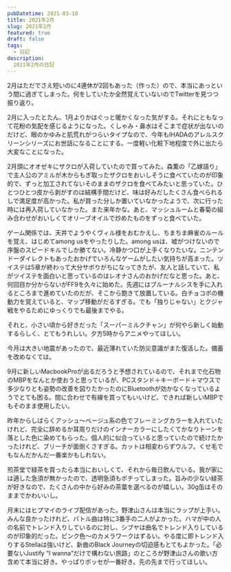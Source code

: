 ```yaml
---
pubDatetime: 2021-03-10
title: 2021年2月
slug: 2021年2月
featured: true
draft: false
tags:
  - 日記
description:
  2021年2月の日記
---
```


2月はただでさえ短いのに4連休が2回もあった（作った）ので、本当にあっという間に過ぎてしまった。何をしていたか全然覚えていないのでTwitterを見つつ振り返り。

2月に入ったとたん、1月よりかはぐっと暖かくなった気がする。それにともなって花粉の気配を感じるようになった。くしゃみ・鼻水はそこまで症状が出ないのだけど、眼のかゆみと肌荒れがつらいタイプなので、今年もIHADAのアレルスクリーンシリーズにお世話になることにする。一度軽い化粧下地程度で外に出たら大変なことになった。

2月頭にオオゼキにザクロが入荷していたので買ってみた。森薫の「乙嫁語り」で主人公のアミルが木からもぎ取ったザクロをおいしそうに食べていたのが印象的で、ずっと加工されてないそのままのザクロを食べてみたいと思っていた。ひとつひとつ皮から剥がすのは結構手間だけど、味は好みだしたくさん食べられるしで満足度が高かった。私が買った分しか置いていなかったようで、次に行った時には再入荷していなかった。また来年かな。あと、マッシュルームと春菊の組み合わせがおいしくてオリーブオイルで炒めたものをずっと食べていた。

ゲーム関係では、天井でようやくヴィル様をおむかえし、ちまちま麻雀のルールを覚え、はじめてamong usをやったりした。among usは、嘘がつけないので序盤のスピードキルでしか勝てない。冷静かつ口が上手くなりたいな。ニンテンドーダイレクトもあったおかげでいろんなゲームがしたい気持ちが高まった。ツイステは5章が終わって大分サボりがちになってきたが、友人と話していて、私がツイステを面白いと思っているのはレオナさんのおかげだなと思った。あと、何回目か分からないがFF9を久々に始めた。先週にはブルーナルシスを手に入れるところまで進めていたのだが、そこから飽きて放置している。白チョコボの機動力を覚えていると、マップ移動がだるすぎる。でも「独りじゃない」とクジャ戦をやるためにゆっくりでも最後までやる。

それと、小さい頃から好きだった「スーパーミルクチャン」が何やら新しく始動するらしく、とてもうれしい。夕方5時からアニメやってほしい。

今月は大きい地震があったので、最近薄れていた防災意識がまた復活した。備蓄を改めなくては。

9月に新しいMacbookProが出るだろうと予想されているので、それまで化石物のMBPをなんとか使おうと思っているが、PCスタンド＋キーボード＋マウスで多少なりとも姿勢の改善を図りたかったのにBluetoothが効かなくなっているようでとても困る。間に合わせで有線を買ってもいいけど、できれば新しいMBPでもそのまま使用したい。

昨年からしばらくアッシュ～ベージュ系の色でフレーミングカラーを入れていたけれど、完全に辞めるか耳周りだけのインナーカラーにしたくてかなりトーンを落とした色に染めてもらった。個人的に似合っていると思っていたので続けたかったけれど、ブリーチが面倒くさすぎる。カットは相変わらずウルフ。くせ毛でもなんだかんだ一番楽かもしれない。

煎茶堂で緑茶を買ったら本当においしくて、それから毎日飲んでいる。我が家には適した急須が無かったので、透明急須もポチってしまった。旨みの少ない緑茶が好きなので、たくさんの中から好みの茶葉を選べるのが嬉しい。30g缶はそのままでかわいいし。

月末にはヒプマイのライブ配信があった。野津山さんは本当にラップが上手い。みんな良かったけれど、バトル曲は特に3番手の二人がよかった。ハマが中の人の名前でトレンド入りしているのに対し、シブヤは曲名でトレンド入りしているのが印象的だった。ピンク色～のカメラワークはずるい。やる度に即トレンド入りするStellaは強いけど、新曲のBlack Journeyの切迫感もとてもよかった。「必要ないJustify “I wanna”だけで構わない旅路」のところが野津山さんの歌い方含めて本当に好き。やっぱりポッセが一番好き。先の先まで行ってほしい。